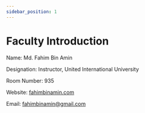 ```yaml
---
sidebar_position: 1
---
```


# Faculty Introduction

Name: Md. Fahim Bin Amin

Designation: Instructor, United International University

Room Number: 935 

Website: [fahimbinamin.com](https://www.fahimbinamin.com/)

Email: [fahimbinamin@gmail.com](mailto:fahimbinamin@gmail.com)